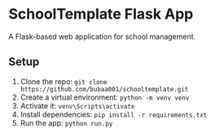 # SchoolTemplate Flask App 
A Flask-based web application for school management. 
 
## Setup 
1. Clone the repo: `git clone https://github.com/bubaa001/schooltemplate.git` 
2. Create a virtual environment: `python -m venv venv` 
3. Activate it: `venv\Scripts\activate` 
4. Install dependencies: `pip install -r requirements.txt` 
5. Run the app: `python run.py` 
